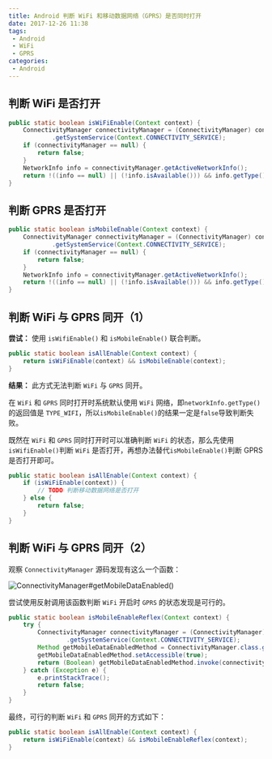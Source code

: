 ```yaml
---
title: Android 判断 WiFi 和移动数据网络（GPRS）是否同时打开
date: 2017-12-26 11:38
tags:
 - Android
 - WiFi
 - GPRS
categories:
 - Android
---
```


## 判断 WiFi 是否打开

```java
public static boolean isWiFiEnable(Context context) {
    ConnectivityManager connectivityManager = (ConnectivityManager) context.getApplicationContext()
            .getSystemService(Context.CONNECTIVITY_SERVICE);
    if (connectivityManager == null) {
        return false;
    }
    NetworkInfo info = connectivityManager.getActiveNetworkInfo();
    return !((info == null) || (!info.isAvailable())) && info.getType() == ConnectivityManager.TYPE_WIFI;
}
```

## 判断 GPRS 是否打开

```java
public static boolean isMobileEnable(Context context) {
    ConnectivityManager connectivityManager = (ConnectivityManager) context.getApplicationContext()
            .getSystemService(Context.CONNECTIVITY_SERVICE);
    if (connectivityManager == null) {
        return false;
    }
    NetworkInfo info = connectivityManager.getActiveNetworkInfo();
    return !((info == null) || (!info.isAvailable())) && info.getType() == ConnectivityManager.TYPE_MOBILE;
}
```

## 判断 WiFi 与 GPRS 同开（1）

**尝试：** 使用 `isWifiEnable()` 和 `isMobileEnable()` 联合判断。

```java
public static boolean isAllEnable(Context context) {
    return isWiFiEnable(context) && isMobileEnable(context);
}
```

**结果：** 此方式无法判断 `WiFi` 与 `GPRS` 同开。

在 `WiFi` 和 `GPRS` 同时打开时系统默认使用 `WiFi` 网络，即`networkInfo.getType()` 的返回值是 `TYPE_WIFI`，所以`isMobileEnable()`的结果一定是`false`导致判断失败。

既然在 `WiFi` 和 `GPRS` 同时打开时可以准确判断 `WiFi` 的状态，那么先使用`isWifiEnable()`判断 `WiFi` 是否打开，再想办法替代`isMobileEnable()`判断 GPRS 是否打开即可。

```java
public static boolean isAllEnable(Context context) {
    if (isWiFiEnable(context)) {
        // TODO 判断移动数据网络是否打开
    } else {
        return false;
    }
}
```

## 判断 WiFi 与 GPRS 同开（2）

观察 `ConnectivityManager` 源码发现有这么一个函数：

![ConnectivityManager#getMobileDataEnabled()](https://s1.ax1x.com/2023/03/24/ppBGcKf.png)

尝试使用反射调用该函数判断 `WiFi` 开启时 `GPRS` 的状态发现是可行的。

```java
public static boolean isMobileEnableReflex(Context context) {
    try {
        ConnectivityManager connectivityManager = (ConnectivityManager) context.getApplicationContext()
                .getSystemService(Context.CONNECTIVITY_SERVICE);
        Method getMobileDataEnabledMethod = ConnectivityManager.class.getDeclaredMethod("getMobileDataEnabled");
        getMobileDataEnabledMethod.setAccessible(true);
        return (Boolean) getMobileDataEnabledMethod.invoke(connectivityManager);
    } catch (Exception e) {
        e.printStackTrace();
        return false;
    }
}
```

最终，可行的判断 `WiFi` 和 `GPRS` 同开的方式如下：

```java
public static boolean isAllEnable(Context context) {
    return isWiFiEnable(context) && isMobileEnableReflex(context);
}
```